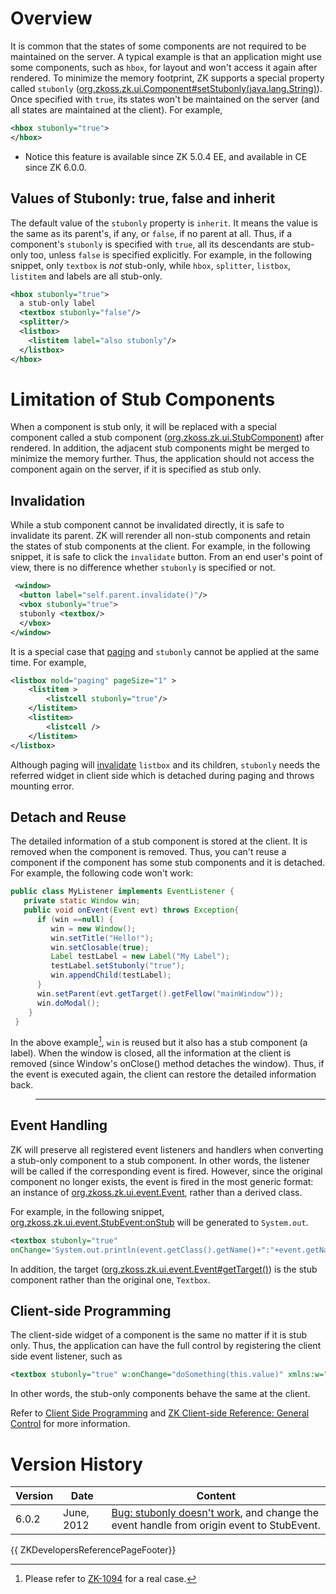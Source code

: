 

# Overview

It is common that the states of some components are not required to be
maintained on the server. A typical example is that an application might
use some components, such as `hbox`, for layout and won't access it
again after rendered. To minimize the memory footprint, ZK supports a
special property called `stubonly`
([org.zkoss.zk.ui.Component#setStubonly(java.lang.String)](https://www.zkoss.org/javadoc/latest/zk/org/zkoss/zk/ui/Component.html#setStubonly(java.lang.String))).
Once specified with `true`, its states won't be maintained on the server
(and all states are maintained at the client). For example,

```xml
<hbox stubonly="true">
</hbox>
```

- Notice this feature is available since ZK 5.0.4 EE, and available in
  CE since ZK 6.0.0.

## Values of Stubonly: true, false and inherit

The default value of the `stubonly` property is `inherit`. It means the
value is the same as its parent's, if any, or `false`, if no parent at
all. Thus, if a component's `stubonly` is specified with `true`, all its
descendants are stub-only too, unless `false` is specified explicitly.
For example, in the following snippet, only `textbox` is <i>not</i>
stub-only, while `hbox`, `splitter`, `listbox`, `listitem` and labels
are all stub-only.

```xml
<hbox stubonly="true">
  a stub-only label
  <textbox stubonly="false"/>
  <splitter/>
  <listbox>
    <listitem label="also stubonly"/>
  </listbox>
</hbox>
```

# Limitation of Stub Components

When a component is stub only, it will be replaced with a special
component called a stub component
([org.zkoss.zk.ui.StubComponent](https://www.zkoss.org/javadoc/latest/zk/org/zkoss/zk/ui/StubComponent.html)) after rendered. In
addition, the adjacent stub components might be merged to minimize the
memory further. Thus, the application should not access the component
again on the server, if it is specified as stub only.

## Invalidation

While a stub component cannot be invalidated directly, it is safe to
invalidate its parent. ZK will rerender all non-stub components and
retain the states of stub components at the client. For example, in the
following snippet, it is safe to click the `invalidate` button. From an
end user's point of view, there is no difference whether `stubonly` is
specified or not.

```xml
 <window>
  <button label="self.parent.invalidate()"/>
  <vbox stubonly="true">
  stubonly <textbox/>
  </vbox>
</window>
```

It is a special case that
[paging]({{site.baseurl}}/zk_component_ref/supplementary/paging) and
`stubonly` cannot be applied at the same time. For example,

```xml
<listbox mold="paging" pageSize="1" >
    <listitem >
        <listcell stubonly="true"/>
    </listitem>
    <listitem>
        <listcell />
    </listitem>
</listbox>
```

Although paging will
[invalidate]({{site.baseurl}}/zk_dev_ref/ui_composing/component-based_ui#Invalidate_a_Component)
`listbox` and its children, `stubonly` needs the referred widget in
client side which is detached during paging and throws mounting error.

## Detach and Reuse

The detailed information of a stub component is stored at the client. It
is removed when the component is removed. Thus, you can't reuse a
component if the component has some stub components and it is detached.
For example, the following code won't work:

```java
public class MyListener implements EventListener {
   private static Window win;
   public void onEvent(Event evt) throws Exception{
      if (win ==null) {    
         win = new Window();
         win.setTitle("Hello!");
         win.setClosable(true);
         Label testLabel = new Label("My Label");
         testLabel.setStubonly("true");
         win.appendChild(testLabel);
      }
      win.setParent(evt.getTarget().getFellow("mainWindow"));
      win.doModal();
    }
 }
```

In the above example[^1], `win` is reused but it also has a stub
component (a label). When the window is closed, all the information at
the client is removed (since Window's onClose() method detaches the
window). Thus, if the event is executed again, the client can restore
the detailed information back.

> ------------------------------------------------------------------------
>
> <references/>

## Event Handling

ZK will preserve all registered event listeners and handlers when
converting a stub-only component to a stub component. In other words,
the listener will be called if the corresponding event is fired.
However, since the original component no longer exists, the event is
fired in the most generic format: an instance of
[org.zkoss.zk.ui.event.Event](https://www.zkoss.org/javadoc/latest/zk/org/zkoss/zk/ui/event/Event.html), rather than a derived
class.

For example, in the following snippet,
[org.zkoss.zk.ui.event.StubEvent:onStub](https://www.zkoss.org/javadoc/latest/zk/org/zkoss/zk/ui/event/StubEvent.html)
will be generated to `System.out`.

```xml
<textbox stubonly="true" 
onChange='System.out.println(event.getClass().getName()+":"+event.getName())'/>
```

In addition, the target
([org.zkoss.zk.ui.event.Event#getTarget()](https://www.zkoss.org/javadoc/latest/zk/org/zkoss/zk/ui/event/Event.html#getTarget())) is
the stub component rather than the original one, `Textbox`.

## Client-side Programming

The client-side widget of a component is the same no matter if it is
stub only. Thus, the application can have the full control by
registering the client side event listener, such as

```xml
<textbox stubonly="true" w:onChange="doSomething(this.value)" xmlns:w="client"/>
```

In other words, the stub-only components behave the same at the client.

Refer to [Client Side Programming](https://www.zkoss.org/wiki/Small_Talks/2010/April/Client_Side_Programming)
and [ZK Client-side Reference: General Control]({{site.baseurl}}/zk_client_side_ref/general_control) for more
information.

# Version History

| Version | Date       | Content                                                                                                                            |
|---------|------------|------------------------------------------------------------------------------------------------------------------------------------|
| 6.0.2   | June, 2012 | [Bug: stubonly doesn't work](http://tracker.zkoss.org/browse/ZK-1182), and change the event handle from origin event to StubEvent. |

{{ ZKDevelopersReferencePageFooter}}

[^1]: Please refer to [ZK-1094](http://tracker.zkoss.org/browse/ZK-1094)
    for a real case.
